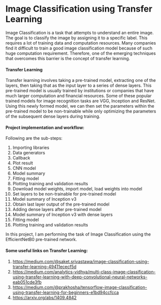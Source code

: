 # Image Classification using Transfer Learning

Image Classification is a  task that attempts to understand an entire image. The goal is to classify the image by assigning it to a specific label. This requires a lot of training data and computation resources. Many companies find it difficult to train a good image classification model because of such huge computation requirement. Therefore, one of the emerging techniques that overcomes this barrier is the concept of transfer learning.

#### Transfer Learning
Transfer learning involves taking a pre-trained model, extracting one of the layers, then taking that as the input layer to a series of dense layers. This pre-trained model is usually trained by institutions or companies that have much larger computation and financial resources. Some of these popular trained models for image recognition tasks are VGG, Inception and ResNet.
Using this newly formed model, we can then set the parameters within the pre-trained model to be non-trainable while only optimizing the parameters of the subsequent dense layers during training.

#### Project implementation and workflow:
Following are the sub-steps:
1. Importing libraries
2. Data generators
3. Callback
4. Plot result
5. CNN model
6. Model summary
7. Fitting model
8. Plotting training and validation results
9. Download model weights, import model, load weights into model
10. Set layers to be non-trainable for pre-trained model
11. Model summary of Inception v3
12. Obtain last layer output of the pre-trained model
13. Adding dense layers after pre-trained model
14. Model summary of Inception v3 with dense layers
15. Fitting model
16. Plotting training and validation results

In this project, I am performing the task of Image Classification using the EfficientNetB0 pre-trained network.




#### Some useful links on Transfer Learning:
1. https://medium.com/@saket.srivastawa/image-classification-using-transfer-learning-49411ececf5d
2. https://medium.com/analytics-vidhya/multi-class-image-classification-using-transfer-learning-with-deep-convolutional-neural-networks-eab051cde3fb
3. https://medium.com/@prakhosha/tensorflow-image-classification-using-transfer-learning-for-beginners-e1bd94ccfcca
4. https://arxiv.org/abs/1409.4842